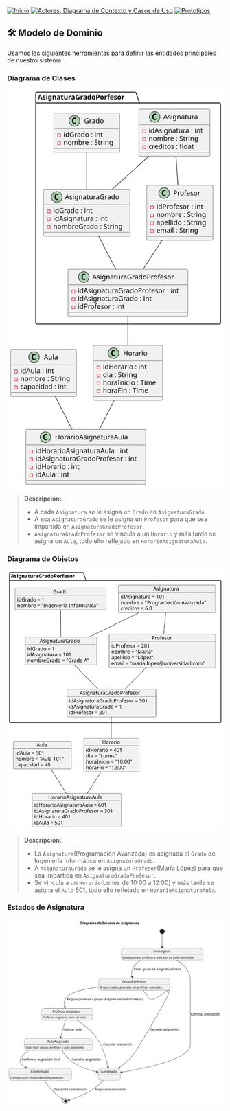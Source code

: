 [![Inicio](https://img.shields.io/badge/Inicio-blue?style=for-the-badge)](https://github.com/srgiom/24-25-IdSw1-SDR/tree/main)
[![Actores, Diagrama de Contexto y Casos de Uso](https://img.shields.io/badge/Casos%20de%20Uso-blue?style=for-the-badge)](https://github.com/srgiom/24-25-IdSw1-SDR/tree/main/casosDeUso)
[![Prototipos](https://img.shields.io/badge/Prototipos-blue?style=for-the-badge)](https://github.com/srgiom/24-25-IdSw1-SDR/tree/main/prototipos)

## 🛠️ **Modelo de Dominio**
Usamos las siguientes herramientas para definir las entidades principales de nuestro sistema:

### Diagrama de Clases
![Diagrama de Clases](/modeloDelDominio/imagenes/DiagramaDeClases.svg)
> **Descripción:**
> - A cada `Asignatura` se le asigna un `Grado` en `AsignaturaGrado`.
> - A esa `AsignaturaGrado` se le asigna un `Profesor` para que sea impartida en `AsignaturaGradoProfesor`.
> - `AsignaturaGradoProfesor` se vincula a un `Horario` y más tarde se asigna un `Aula`, todo ello reflejado en `HorarioAsignaturaAula`.

### Diagrama de Objetos
![Diagrama de Objetos](/modeloDelDominio/imagenes/DiagramaDeObjetos.svg)
> **Descripción:**
> - La `Asignatura`(Programación Avanzada) es asignada al `Grado` de Ingeniería Informática en `AsignaturaGrado`.
> - A `AsignaturaGrado` se le asigna un `Profesor`(María López) para que sea impartida en `AsignaturaGradoProfesor`.
> - Se vincula a un `Horario`(Lunes de 10:00 a 12:00) y más tarde se asigna el `Aula` 501, todo ello reflejado en `HorarioAsignaturaAula`.

### Estados de Asignatura
![Diagrama de Estados](/modeloDelDominio/imagenes/DiagramaDeEstados.svg)

